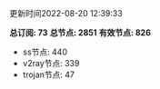 更新时间2022-08-20 12:39:33

**总订阅: 73**
**总节点: 2851**
**有效节点: 826**
- ss节点: 440
- v2ray节点: 339
- trojan节点: 47
